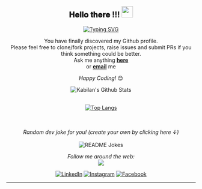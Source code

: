<div align="center">
<h2> 𝐇𝐞𝐥𝐥𝐨 𝐭𝐡𝐞𝐫𝐞 !!! <img src="https://user-images.githubusercontent.com/84805141/194676984-3914a1aa-3e61-4353-833e-f582b7084f88.gif" width="30px"></h2>
</div>

<div align="center" width="50">

[![Typing SVG](https://readme-typing-svg.demolab.com?font=Fira+Code&size=22&pause=1000&color=12F723&center=true&width=435&lines=Hello+.+.+.+;Welcome+to+Kabilan's+GitHub)](https://git.io/typing-svg)

</div>

<div align="center">

You have finally discovered my Github profile. <br>
Please feel free to clone/fork projects, raise issues and submit PRs if you think something could be better. <br>
Ask me anything <a href="https://github.com/KabilanMA/KabilanMA/issues/new"><b>here</b></a><br>
or <a href="mailto:kabilanen@gmail.com"><b>email</b></a> me

<i>Happy Coding!</i> 😊

</div>

<div align="center">

<img align="center" src="https://github-readme-stats.vercel.app/api?username=KabilanMA&include_all_commits=true&count_private=true&show_icons=true&line_height=20&title_color=7A7ADB&icon_color=2234AE&text_color=D3D3D3&bg_color=0,000000,130F40" alt="Kabilan's Github Stats">
<br>
<br>
  
[![Top Langs](https://github-readme-stats.vercel.app/api/top-langs/?username=KabilanMA&layout=compact&title_color=7A7ADB&icon_color=2234AE&text_color=D3D3D3&bg_color=0,000000,130F40)](https://github.com/KabilanMA/github-readme-stats)
  
<br>
<br>
<i>Random dev joke for you! (create your own by clicking here ↓)</i><br>
<br>
<img align="center" src="https://readme-jokes.vercel.app/api" alt="README Jokes">

<br>

<i>Follow me around the web:</i><br>
![](https://komarev.com/ghpvc/?username=KabilanMA&color=blueviolet&label=Account+Peeks)

<a href="https://www.linkedin.com/in/kabilan-mahathevan-a862441aa/" target="_blank"><img src="https://img.shields.io/badge/LinkedIn-%230077B5.svg?&style=flat-square&logo=linkedin&logoColor=white" alt="LinkedIn"></a>
<a href="https://www.instagram.com/kabilan.mahathevan/" target="_blank"><img src="https://img.shields.io/badge/Instagram-%23E4405F.svg?&style=flat-square&logo=instagram&logoColor=white" alt="Instagram"></a>
<a href="https://www.facebook.com/mahathevan.kabilan" target="_blank"><img src="https://img.shields.io/badge/Facebook-%231877F2.svg?&style=flat-square&logo=facebook&logoColor=white" alt="Facebook"></a>

</div>

-----
